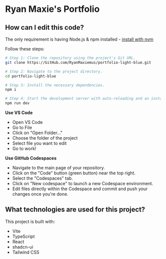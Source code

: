 # Ryan Maxie's Portfolio

## How can I edit this code?

The only requirement is having Node.js & npm installed - [install with nvm](https://github.com/nvm-sh/nvm#installing-and-updating)

Follow these steps:

```sh
# Step 1: Clone the repository using the project's Git URL.
git clone https://GitHub.com/RyanMaxiemus/portfolio-light-blue.git

# Step 2: Navigate to the project directory.
cd portfolio-light-blue

# Step 3: Install the necessary dependencies.
npm i

# Step 4: Start the development server with auto-reloading and an instant preview.
npm run dev
```

**Use VS Code**

- Open VS Code
- Go to File
- Click on "Open Folder..."
- Choose the folder of the project
- Select file you want to edit
- Go to work!

**Use GitHub Codespaces**

- Navigate to the main page of your repository.
- Click on the "Code" button (green button) near the top right.
- Select the "Codespaces" tab.
- Click on "New codespace" to launch a new Codespace environment.
- Edit files directly within the Codespace and commit and push your changes once you're done.

## What technologies are used for this project?

This project is built with:

- Vite
- TypeScript
- React
- shadcn-ui
- Tailwind CSS
